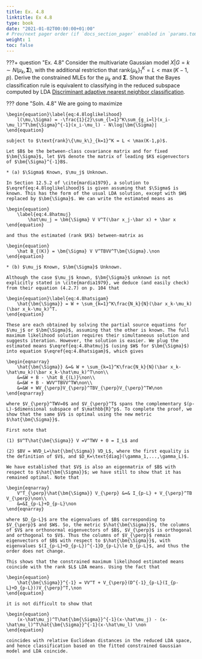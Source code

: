 ```yaml
---
title: Ex. 4.8
linktitle: Ex 4.8
type: book
date: "2021-01-02T00:00:00+01:00"
# Prev/next pager order (if `docs_section_pager` enabled in `params.toml`)
weight: 1
toc: false
---
```


???+ question "Ex. 4.8"
    Consider the multivariate Gaussian model $X|G=k \sim N(\mu_k, \bm{\Sigma})$, with the additional restriction that rank$\{\mu_k\}_1^K = L < \max(K-1,p).$ Derive the constrained MLEs for the $\mu_k$ and $\bm{\Sigma}$. Show that the Bayes classification rule is equivalent to classifying in the reduced subspace computed by LDA [Discriminant adaptive nearest neighbor classification](https://ieeexplore.ieee.org/document/506411). 

??? done "Soln. 4.8" 
    We are going to maximize

	\begin{equation}\label{eq:4.8loglikelihood}
		l(\mu,\Sigma) = -\frac{1}{2}\sum_{l=1}^K\sum_{g_i=l}(x_i-\mu_l)^T\bm{\Sigma}^{-1}(x_i-\mu_l) - N\log|\bm{\Sigma}|
	\end{equation}
	
    subject to $\text{rank}\{\mu_k\}_{k=1}^K = L < \max(K-1,p)$.

	Let $B$ be the between-class covariance matrix and for fixed $\bm{\Sigma}$, let $V$ denote the matrix of leading $K$ eigenvectors of $\bm{\Sigma}^{-1}B$.

    * (a) $\Sigma$ Known, $\mu_j$ Unknown.
  
    In Section 12.5.2 of \cite{mardia1979}, a solution to $\eqref{eq:4.8loglikelihood}$ is given assuming that $\Sigma$ is known. This has the form of the usual LDA solution, except with $W$ replaced by $\bm{\Sigma}$. We can write the estimated means as 

    \begin{equation}
		\label{eq:4.8hatmuj}
			\hat\mu_j = \bm{\Sigma} V V^T(\bar x_j-\bar x) + \bar x
    \end{equation}

    and thus the estimated (rank $K$) between-matrix as 
    
    \begin{equation}
        \hat B_{(K)} = \bm{\Sigma} V V^TBVV^T\bm{\Sigma}.\non
    \end{equation}

    * (b) $\mu_j$ Known, $\bm{\Sigma}$ Unknown.

    Although the case $\mu_j$ known, $\bm{\Sigma}$ unknown is not explicitly stated in \cite{mardia1979}, we deduce (and easily check) from their equation (4.2.7) on p. 104 that
 
    \begin{equation}\label{eq:4.8hatsigam}
        \hat{\bm{\Sigma}} = W + \sum_{k=1}^K\frac{N_k}{N}(\bar x_k-\mu_k)(\bar x_k-\mu_k)^T.
    \end{equation}

	These are each obtained by solving the partial source equations for $\mu_j$ or $\bm{\Sigma}$, assuming that the other is known. The full maximum likelihood solution requires their simultaneous solution and suggests iteration. However, the solution is easier. We plug the estimated means $\eqref{eq:4.8hatmuj}$ (using $W$ for $\bm{\Sigma}$) into equation $\eqref{eq:4.8hatsigam}$, which gives

	\begin{eqnarray}
	    \hat{\bm{\Sigma}} &=& W + \sum_{k=1}^K\frac{N_k}{N}(\bar x_k-\hat\mu_k)(\bar x_k-\hat\mu_k)^T\non\\
	    &=&W + B - \hat B_{(L)}\non\\
	    &=&W + B - WVV^TBVV^TW\non\\
	    &=&W + WV_{\perp}V_{\perp}^TBV_{\perp}V_{\perp}^TW\non
	\end{eqnarray}
	
    where $V_{\perp}^TWV=0$ and $V_{\perp}^T$ spans the complementary $(p-L)-$dimensional subspace of $\mathbb{R}^p$. To complete the proof, we show that the same $V$ is optimal using the new metric $\hat{\bm{\Sigma}}$.

	First note that

	(1) $V^T\hat{\bm{\Sigma}} V =V^TWV + 0 = I_L$ and 

	(2) $BV = WVD_L=\hat{\bm{\Sigma}} VD_L$, where the first equality is the definition of $V$, and $D_K=\text{diag}(\gamma_1,...,\gamma_L)$.

	We have established that $V$ is also an eigenmatrix of $B$ with respect to $\hat{\bm{\Sigma}}$; we have still to show that it has remained optimal. Note that
	
    \begin{eqnarray}
	    V^T_{\perp}\hat{\bm{\Sigma}} V_{\perp} &=& I_{p-L} + V_{\perp}^TB V_{\perp}\non\\
	    &=&I_{p-L}+D_{p-L}\non
	\end{eqnarray}
	
    where $D_{p-L}$ are the eigenvalues of $B$ corresponding to $V_{\perp}$ and $W$. So, the metric $\hat{\bm{\Sigma}}$, the columns of $V$ are orthonormal eigenvectors of $B$, $V_{\perp}$ is orthogonal and orthogonal to $V$. Thus the columns of $V_{\perp}$ remain eigenvectors of $B$ with respect to $\hat{\bm{\Sigma}}$, with eigenvalues $(I_{p-L}+D_{p-L})^{-1}D_{p-L}\le D_{p-L}$, and thus the order does not change.

	This shows that the constrained maximum likelihood estimated means coincide with the rank $L$ LDA means. Using the fact that
	
    \begin{equation}
		\hat{\bm{\Sigma}}^{-1} = VV^T + V_{\perp}(D^{-1}_{p-L}(I_{p-L}+D_{p-L}))V_{\perp}^T,\non
	\end{equation}
	
    it is not difficult to show that 
	
    \begin{equation}
		(x-\hat\mu_j)^T\hat{\bm{\Sigma}}^{-1}(x-\hat\mu_j) - (x-\hat\mu_l)^T\hat{\bm{\Sigma}}^{-1}(x-\hat\mu_l) \non
	\end{equation}
	
    coincides with relative Euclidean distances in the reduced LDA space, and hence classification based on the fitted constrained Gaussian model and LDA coincide.
